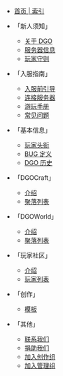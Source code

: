<!-- _sidebar -->

  - [首页 | 索引](index)

- 「新人须知」
  - [关于 DGO](notice/about)
  - [服务器信息](notice/server)
  - [玩家守则](notice/rules)

- 「入服指南」
  - [入服前引导](guide/join.md)
  - [连接服务器](guide/link)
  - [游玩手册](guide/play)
  - [常见问题](guide/question)

- 「基本信息」
  - [玩家头衔](information/playerTitle)
  - [BUG 定义](information/bugDefinition)
  - [DGO 历史](information/DGOHistory) 

- 「DGOCraft」
  - [介绍](DGOCraft/3rd)
  - [聚落列表](DGOCraft/list)

- 「DGOWorld」
  - [介绍](DGOWorld/2nd)
  - [聚落列表](DGOWorld/list)

- 「玩家社区」
  - [介绍](players/introduce)
  - [玩家列表](players/list)

- 「创作」
  - [模板](creation/template)

- 「其他」
  - [联系我们](other/contact)
  - [捐助我们](other/donate)
  - [加入创作组](other/joinCreation)
  - [加入管理组](other/joinManagement)
